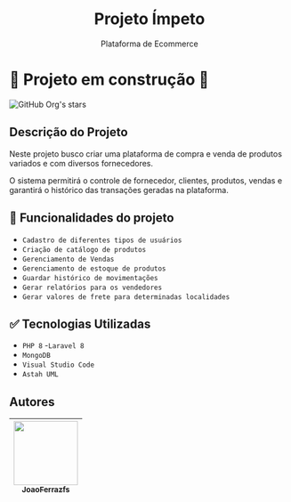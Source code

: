<h1 align="center"> Projeto Ímpeto</h1>
<p align="center"> Plataforma de Ecommerce</p>


# :construction: Projeto em construção :construction:

![GitHub Org's stars](https://img.shields.io/github/stars/JoaoFerrazfs?style=social)

## Descrição do Projeto 

Neste projeto busco criar uma plataforma de compra e venda de produtos variados e com diversos fornecedores.  

O sistema permitirá o controle de fornecedor, clientes, produtos, vendas  e garantirá o histórico das transações geradas na plataforma.

## :hammer: Funcionalidades do projeto

- `Cadastro de diferentes tipos de usuários`
- `Criação de catálogo de produtos`
- `Gerenciamento de Vendas`
- `Gerenciamento de estoque de produtos`
- `Guardar histórico de movimentações`
- `Gerar relatórios para os vendedores`
- `Gerar valores de frete para determinadas localidades`

## :white_check_mark: Tecnologias Utilizadas
- `PHP 8`
-`Laravel 8`
- `MongoDB`
- `Visual Studio Code`
- `Astah UML` 


## Autores

| [<img src="https://avatars.githubusercontent.com/u/50000291?v=4" width=115><br><sub>JoaoFerrazfs</sub>](https://github.com/JoaoFerrazfs) 
| :---: |
